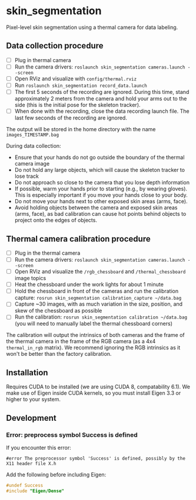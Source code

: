 # skin_segmentation
Pixel-level skin segmentation using a thermal camera for data labeling.

## Data collection procedure
- [ ] Plug in thermal camera
- [ ] Run the camera drivers: `roslaunch skin_segmentation cameras.launch --screen`
- [ ] Open RViz and visualize with `config/thermal.rviz`
- [ ] Run `roslaunch skin_segmentation record_data.launch`
- [ ] The first 5 seconds of the recording are ignored. During this time, stand approximately 2 meters from the camera and hold your arms out to the side (this is the initial pose for the skeleton tracker).
- [ ] When done with the recording, close the data recording launch file. The last few seconds of the recording are ignored.

The output will be stored in the home directory with the name `images_TIMESTAMP.bag`

During data collection:
- Ensure that your hands do not go outside the boundary of the thermal camera image
- Do not hold any large objects, which will cause the skeleton tracker to lose track
- Do not approach so close to the camera that you lose depth information
- If possible, warm your hands prior to starting (e.g., by wearing gloves). This is especially important if you move your hands close to your body.
- Do not move your hands next to other exposed skin areas (arms, face).
- Avoid holding objects between the camera and exposed skin areas (arms, face), as bad calibration can cause hot points behind objects to project onto the edges of objects.

## Thermal camera calibration procedure
- [ ] Plug in the thermal camera
- [ ] Run the camera drivers: `roslaunch skin_segmentation cameras.launch --screen`
- [ ] Open RViz and visualize the `/rgb_chessboard` and `/thermal_chessboard` image topics
- [ ] Heat the chessboard under the work lights for about 1 minute
- [ ] Hold the chessboard in front of the cameras and run the calibration capture: `rosrun skin_segmentation calibration_capture ~/data.bag`
- [ ] Capture ~30 images, with as much variation in the size, position, and skew of the chessboard as possible
- [ ] Run the calibration: `rosrun skin_segmentation calibration ~/data.bag` (you will need to manually label the thermal chessboard corners)

The calibration will output the intrinsics of both cameras and the frame of the thermal camera in the frame of the RGB camera (as a 4x4 `thermal_in_rgb` matrix).
We recommend ignoring the RGB intrinsics as it won't be better than the factory calibration.

## Installation
Requires CUDA to be installed (we are using CUDA 8, compatability 6.1).
We make use of Eigen inside CUDA kernels, so you must install Eigen 3.3 or higher to your system.

## Development
### Error: preprocess symbol Success is defined
If you encounter this error:
```
#error The preprocessor symbol 'Success' is defined, possibly by the X11 header file X.h
```

Add the following before including Eigen:
```cpp
#undef Success
#include "Eigen/Dense"
```
